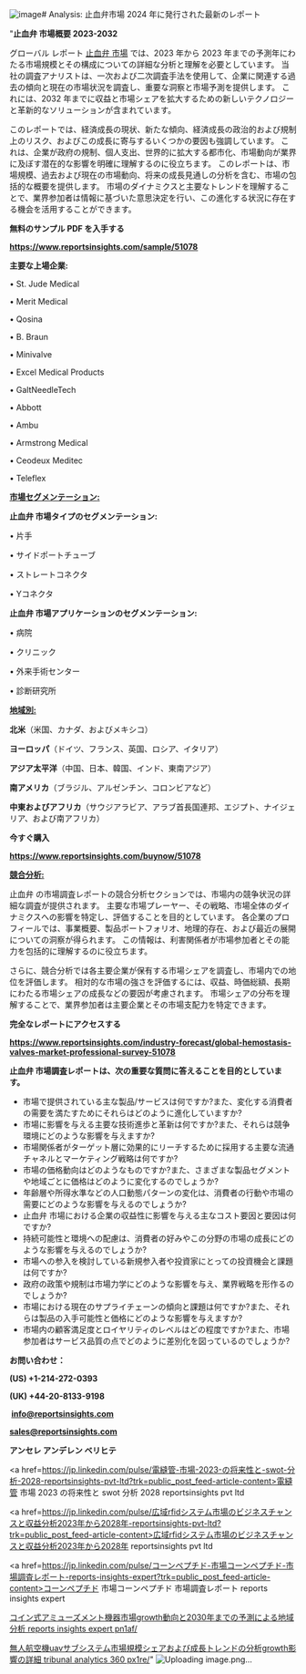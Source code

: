 ![image](https://github.com/gayatrid12/RIMarket/assets/158473851/b51765e6-bb6d-413e-9706-90e39fb89bb8)# Analysis: 止血弁市場 2024 年に発行された最新のレポート

"<strong>止血弁 市場概要 2023-2032</strong>

グローバル レポート <a href=https://www.reportsinsights.com/sample/51078>止血弁 市場</a> では、2023 年から 2023 年までの予測年にわたる市場規模とその構成についての詳細な分析と理解を必要としています。 当社の調査アナリストは、一次および二次調査手法を使用して、企業に関連する過去の傾向と現在の市場状況を調査し、重要な洞察と市場予測を提供します。 これには、2032 年までに収益と市場シェアを拡大​​するための新しいテクノロジーと革新的なソリューションが含まれています。

このレポートでは、経済成長の現状、新たな傾向、経済成長の政治的および規制上のリスク、およびこの成長に寄与するいくつかの要因も強調しています。 これは、企業が政府の規制、個人支出、世界的に拡大する都市化、市場動向が業界に及ぼす潜在的な影響を明確に理解するのに役立ちます。 このレポートは、市場規模、過去および現在の市場動向、将来の成長見通しの分析を含む、市場の包括的な概要を提供します。 市場のダイナミクスと主要なトレンドを理解することで、業界参加者は情報に基づいた意思決定を行い、この進化する状況に存在する機会を活用することができます。

<strong><b>無料のサンプル PDF を入手する</b></strong>

<a href=https://www.reportsinsights.com/sample/51078><strong><u>https://www.reportsinsights.com/sample/51078</u></strong></a>

<strong>主要な上場企業:</strong>

• St. Jude Medical

• Merit Medical

• Qosina

• B. Braun

• Minivalve

• Excel Medical Products

• GaltNeedleTech

• Abbott

• Ambu

• Armstrong Medical

• Ceodeux Meditec

• Teleflex

<strong><u>市場セグメンテーション</u></strong><strong><u>:</u></strong>

<strong>止血弁 市場タイプのセグメンテーション:</strong>

• 片手

• サイドポートチューブ

• ストレートコネクタ

• Yコネクタ

<strong>止血弁 市場アプリケーションのセグメンテーション:</strong>

• 病院

• クリニック

• 外来手術センター

• 診断研究所

<strong><u>地域別</u></strong><strong><u>:</u></strong>

<strong>北米</strong>（米国、カナダ、およびメキシコ）

<strong>ヨーロッパ</strong>（ドイツ、フランス、英国、ロシア、イタリア）

<strong>アジア太平洋</strong>（中国、日本、韓国、インド、東南アジア）

<strong>南アメリカ</strong>（ブラジル、アルゼンチン、コロンビアなど）

<strong>中東およびアフリカ</strong>（サウジアラビア、アラブ首長国連邦、エジプト、ナイジェリア、および南アフリカ）

<strong>今すぐ購入</strong>

<a href=https://www.reportsinsights.com/buynow/51078><strong><u>https://www.reportsinsights.com/buynow/51078</u></strong></a>

<strong><u>競合分析:</u></strong>

止血弁 の市場調査レポートの競合分析セクションでは、市場内の競争状況の詳細な調査が提供されます。 主要な市場プレーヤー、その戦略、市場全体のダイナミクスへの影響を特定し、評価することを目的としています。 各企業のプロフィールでは、事業概要、製品ポートフォリオ、地理的存在、および最近の展開についての洞察が得られます。 この情報は、利害関係者が市場参加者とその能力を包括的に理解するのに役立ちます。

さらに、競合分析では各主要企業が保有する市場シェアを調査し、市場内での地位を評価します。 相対的な市場の強さを評価するには、収益、時価総額、長期にわたる市場シェアの成長などの要因が考慮されます。 市場シェアの分布を理解することで、業界参加者は主要企業とその市場支配力を特定できます。

<strong>完全なレポートにアクセスする</strong>

<a href=https://www.reportsinsights.com/industry-forecast/global-hemostasis-valves-market-professional-survey-51078><strong><u><b>https://www.reportsinsights.com/industry-forecast/global-hemostasis-valves-market-professional-survey-51078</b></u></strong></a>

<strong><b>止血弁 市場調査レポートは、次の重要な質問に答えることを目的としています。</b></strong>
<ul>
  <li>市場で提供されている主な製品/サービスは何ですか?また、変化する消費者の需要を満たすためにそれらはどのように進化していますか?</li>
  <li>市場に影響を与える主要な技術進歩と革新は何ですか?また、それらは競争環境にどのような影響を与えますか?</li>
  <li>市場関係者がターゲット層に効果的にリーチするために採用する主要な流通チャネルとマーケティング戦略は何ですか?</li>
  <li>市場の価格動向はどのようなものですか?また、さまざまな製品セグメントや地域ごとに価格はどのように変化するのでしょうか?</li>
  <li>年齢層や所得水準などの人口動態パターンの変化は、消費者の行動や市場の需要にどのような影響を与えるのでしょうか?</li>
  <li>止血弁 市場における企業の収益性に影響を与える主なコスト要因と要因は何ですか?</li>
  <li>持続可能性と環境への配慮は、消費者の好みやこの分野の市場の成長にどのような影響を与えるのでしょうか?</li>
  <li>市場への参入を検討している新規参入者や投資家にとっての投資機会と課題は何ですか?</li>
  <li>政府の政策や規制は市場力学にどのような影響を与え、業界戦略を形作るのでしょうか?</li>
  <li>市場における現在のサプライチェーンの傾向と課題は何ですか?また、それらは製品の入手可能性と価格にどのような影響を与えますか?</li>
  <li>市場内の顧客満足度とロイヤリティのレベルはどの程度ですか?また、市場参加者はサービス品質の点でどのように差別化を図っているのでしょうか?</li>
</ul>
<strong>お問い合わせ：</strong>

<strong>(US) +1-214-272-0393</strong>

<strong>(UK) +44-20-8133-9198</strong>

<strong> </strong><a href=info@reportsinsights.com><strong><u>info@reportsinsights.com</u></strong></a>

<a href=sales@reportsinsights.com><strong><u>sales@reportsinsights.com</u></strong></a>

<strong>アンセレ アンデレン ベリヒテ</strong>

<a href=https://jp.linkedin.com/pulse/電縫管-市場-2023-の将来性と-swot-分析-2028-reportsinsights-pvt-ltd?trk=public_post_feed-article-content>電縫管 市場 2023 の将来性と swot 分析 2028 reportsinsights pvt ltd</a>

<a href=https://jp.linkedin.com/pulse/広域rfidシステム市場のビジネスチャンスと収益分析2023年から2028年-reportsinsights-pvt-ltd?trk=public_post_feed-article-content>広域rfidシステム市場のビジネスチャンスと収益分析2023年から2028年 reportsinsights pvt ltd</a>

<a href=https://jp.linkedin.com/pulse/コーンペプチド-市場コーンペプチド-市場調査レポート-reports-insights-expert?trk=public_post_feed-article-content>コーンペプチド 市場コーンペプチド 市場調査レポート reports insights expert</a>

<a href=https://www.linkedin.com/pulse/コイン式アミューズメント機器市場growth動向と2030年までの予測による地域分析-reports-insights-expert-pn1af/>コイン式アミューズメント機器市場growth動向と2030年までの予測による地域分析 reports insights expert pn1af/</a>

<a href=https://www.linkedin.com/pulse/無人航空機uavサブシステム市場規模シェアおよび成長トレンドの分析growth影響の詳細-tribunal-analytics-360-px1re/>無人航空機uavサブシステム市場規模シェアおよび成長トレンドの分析growth影響の詳細 tribunal analytics 360 px1re/</a>"
![Uploading image.png…]()

